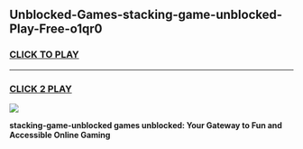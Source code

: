 
## Unblocked-Games-stacking-game-unblocked-Play-Free-o1qr0
<h3>
<a href="https://premium76.site?title=stacking-game-unblocked&ref=12A">CLICK TO PLAY</a></h3>
<hr>

<h3>
<a href="https://premium76.site?title=stacking-game-unblocked&ref=12A">CLICK 2 PLAY</a>
  
</h3>

<a href="https://premium76.site?title=stacking-game-unblocked&ref=12A"><img src="https://clearcache.store/games.png"></a>


**stacking-game-unblocked games unblocked: Your Gateway to Fun and Accessible Online Gaming**
